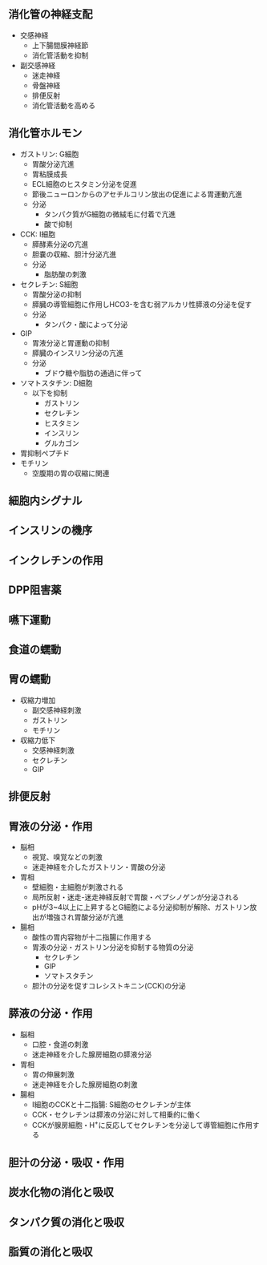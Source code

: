 ## 消化管の神経支配
- 交感神経
	- 上下腸間膜神経節
	- 消化管活動を抑制
- 副交感神経
	- 迷走神経
	- 骨盤神経
	- 排便反射
	- 消化管活動を高める
## 消化管ホルモン
- ガストリン: G細胞
	- 胃酸分泌亢進
	- 胃粘膜成長
	- ECL細胞のヒスタミン分泌を促進
	- 節後ニューロンからのアセチルコリン放出の促進による胃運動亢進
	- 分泌
		- タンパク質がG細胞の微絨毛に付着で亢進
		- 酸で抑制
- CCK: I細胞
	- 膵酵素分泌の亢進
	- 胆嚢の収縮、胆汁分泌亢進
	- 分泌
		- 脂肪酸の刺激
- セクレチン: S細胞
	- 胃酸分泌の抑制
	- 膵臓の導管細胞に作用しHCO3-を含む弱アルカリ性膵液の分泌を促す
	- 分泌
		- タンパク・酸によって分泌
- GIP
	- 胃液分泌と胃運動の抑制
	- 膵臓のインスリン分泌の亢進
	- 分泌
		- ブドウ糖や脂肪の通過に伴って
- ソマトスタチン: D細胞
	- 以下を抑制
		- ガストリン
		- セクレチン
		- ヒスタミン
		- インスリン
		- グルカゴン
- 胃抑制ペプチド
- モチリン
	- 空腹期の胃の収縮に関連
## 細胞内シグナル
## インスリンの機序
## インクレチンの作用
## DPP阻害薬
## 嚥下運動
## 食道の蠕動
## 胃の蠕動
- 収縮力増加
	- 副交感神経刺激
	- ガストリン
	- モチリン
- 収縮力低下
	- 交感神経刺激
	- セクレチン
	- GIP
## 排便反射
## 胃液の分泌・作用
- 脳相
	- 視覚、嗅覚などの刺激
	- 迷走神経を介したガストリン・胃酸の分泌
- 胃相
	-  壁細胞・主細胞が刺激される
	-  局所反射・迷走-迷走神経反射で胃酸・ペプシノゲンが分泌される
	- pHが3~4以上に上昇するとG細胞による分泌抑制が解除、ガストリン放出が増強され胃酸分泌が亢進
- 腸相
	- 酸性の胃内容物が十二指腸に作用する
	- 胃液の分泌・ガストリン分泌を抑制する物質の分泌
		- セクレチン
		- GIP
		- ソマトスタチン
	- 胆汁の分泌を促すコレシストキニン(CCK)の分泌
## 膵液の分泌・作用
- 脳相
	- 口腔・食道の刺激
	- 迷走神経を介した腺房細胞の膵液分泌
- 胃相
	- 胃の伸展刺激
	- 迷走神経を介した腺房細胞の刺激
- 腸相
	- I細胞のCCKと十二指腸: S細胞のセクレチンが主体
	- CCK・セクレチンは膵液の分泌に対して相乗的に働く
	- CCKが腺房細胞・H<sup>+</sup>に反応してセクレチンを分泌して導管細胞に作用する
## 胆汁の分泌・吸収・作用
## 炭水化物の消化と吸収
## タンパク質の消化と吸収
## 脂質の消化と吸収
